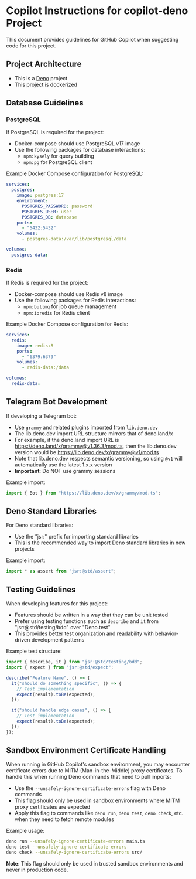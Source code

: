 # Copilot Instructions for copilot-deno Project

This document provides guidelines for GitHub Copilot when suggesting code for this project.

## Project Architecture

- This is a [Deno](https://deno.land/) project
- This project is dockerized

## Database Guidelines

### PostgreSQL

If PostgreSQL is required for the project:

- Docker-compose should use PostgreSQL v17 image
- Use the following packages for database interactions:
  - `npm:kysely` for query building
  - `npm:pg` for PostgreSQL client

Example Docker Compose configuration for PostgreSQL:

```yaml
services:
  postgres:
    image: postgres:17
    environment:
      POSTGRES_PASSWORD: password
      POSTGRES_USER: user
      POSTGRES_DB: database
    ports:
      - "5432:5432"
    volumes:
      - postgres-data:/var/lib/postgresql/data

volumes:
  postgres-data:
```

### Redis

If Redis is required for the project:

- Docker-compose should use Redis v8 image
- Use the following packages for Redis interactions:
  - `npm:bullmq` for job queue management
  - `npm:ioredis` for Redis client

Example Docker Compose configuration for Redis:

```yaml
services:
  redis:
    image: redis:8
    ports:
      - "6379:6379"
    volumes:
      - redis-data:/data

volumes:
  redis-data:
```

## Telegram Bot Development

If developing a Telegram bot:

- Use `grammy` and related plugins imported from `lib.deno.dev`
- The lib.deno.dev import URL structure mirrors that of deno.land/x
- For example, if the deno.land import URL is https://deno.land/x/grammy@v1.36.3/mod.ts, then the lib.deno.dev version would be https://lib.deno.dev/x/grammy@v1/mod.ts
- Note that lib.deno.dev respects semantic versioning, so using `@v1` will automatically use the latest 1.x.x version
- **Important**: Do NOT use grammy sessions

Example import:

```typescript
import { Bot } from "https://lib.deno.dev/x/grammy/mod.ts";
```

## Deno Standard Libraries

For Deno standard libraries:

- Use the "jsr:" prefix for importing standard libraries
- This is the recommended way to import Deno standard libraries in new projects

Example import:

```typescript
import * as assert from "jsr:@std/assert";
```

## Testing Guidelines

When developing features for this project:

- Features should be written in a way that they can be unit tested
- Prefer using testing functions such as `describe` and `it` from "jsr:@std/testing/bdd" over "Deno.test"
- This provides better test organization and readability with behavior-driven development patterns

Example test structure:

```typescript
import { describe, it } from "jsr:@std/testing/bdd";
import { expect } from "jsr:@std/expect";

describe("Feature Name", () => {
  it("should do something specific", () => {
    // Test implementation
    expect(result).toBe(expected);
  });

  it("should handle edge cases", () => {
    // Test implementation
    expect(result).toBe(expected);
  });
});
```

## Sandbox Environment Certificate Handling

When running in GitHub Copilot's sandbox environment, you may encounter certificate errors due to MITM (Man-in-the-Middle) proxy certificates. To handle this when running Deno commands that need to pull imports:

- Use the `--unsafely-ignore-certificate-errors` flag with Deno commands
- This flag should only be used in sandbox environments where MITM proxy certificates are expected
- Apply this flag to commands like `deno run`, `deno test`, `deno check`, etc. when they need to fetch remote modules

Example usage:

```bash
deno run --unsafely-ignore-certificate-errors main.ts
deno test --unsafely-ignore-certificate-errors
deno check --unsafely-ignore-certificate-errors src/
```

**Note**: This flag should only be used in trusted sandbox environments and never in production code.

